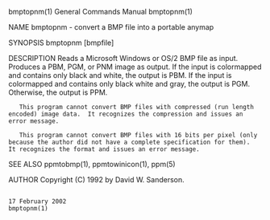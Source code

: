 bmptopnm(1)                                                                              General Commands Manual                                                                              bmptopnm(1)

NAME
       bmptopnm - convert a BMP file into a portable anymap

SYNOPSIS
       bmptopnm [bmpfile]

DESCRIPTION
       Reads  a  Microsoft  Windows  or  OS/2 BMP file as input.  Produces a PBM, PGM, or PNM image as output.  If the input is colormapped and contains only black and white, the output is PBM.  If the
       input is colormapped and contains only black white and gray, the output is PGM.  Otherwise, the output is PPM.

       This program cannot convert BMP files with compressed (run length encoded) image data.  It recognizes the compression and issues an error message.

       This program cannot convert BMP files with 16 bits per pixel (only because the author did not have a complete specification for them).  It recognizes the format and issues an error message.

SEE ALSO
       ppmtobmp(1), ppmtowinicon(1), ppm(5)

AUTHOR
       Copyright (C) 1992 by David W. Sanderson.

                                                                                             17 February 2002                                                                                 bmptopnm(1)
